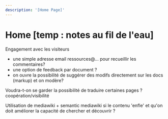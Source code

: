 ```yaml
---
description: '[Home Page]'
---
```


# Home \[temp : notes au fil de l'eau\]

Engagement avec les visiteurs

* une simple adresse email ressources@... pour recueillir les commentaires?
* une option de feedback par document ?
* on ouvre la possibilité de suggérer des modifs directement sur les docs \(markup\) et on modère?

Voudra-t-on se garder la possibilité de traduire certaines pages ? coopération/visibilité 



Utilisation de mediawiki + semantic mediawiki si le contenu 'enfle' et qu'on doit améliorer la capacité de chercher et découvrir ?





